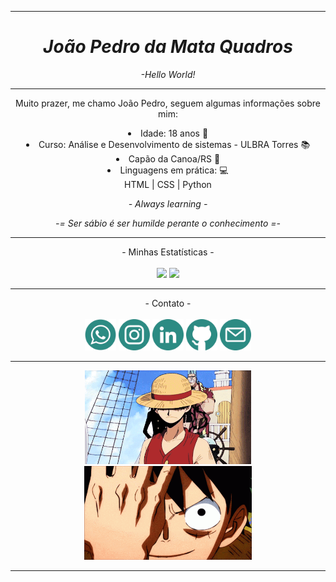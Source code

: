 
---
<div align="center">

# *João Pedro da Mata Quadros*
*-Hello World!*
</div>

---
<div align="center">

Muito prazer, me chamo João Pedro, seguem algumas informações sobre mim:
<li>Idade: 18 anos 🎂
<li>Curso: Análise  e Desenvolvimento de sistemas - ULBRA Torres 📚
<li>Capão da Canoa/RS 🌅
<li>Linguagens em prática: 💻 <br>
HTML | CSS | Python 

<br>

*- Always learning -*

*-= Ser sábio é ser humilde perante o conhecimento =-*

---
</div>
<div align="center" >
- Minhas Estatísticas -
<br><br>
<img height="125cm" src="https://github-readme-stats.vercel.app/api?username=xJoaoPedro&count_private=true&show_icons=true&theme=tokyonight&include_all_commits=true" />
<img height="125cm" src="https://github-readme-stats.vercel.app/api/top-langs/?username=xJoaoPedro&theme=tokyonight" />
</div>

---
<div align="center">
- Contato -
<br><br>
<a href="https://wa.me/5551998557211?text=Olá%20João,%20vim%20pelo%20seu%20Github." target="_blank">
<img height="50cm" src="imagens\zap.png" /></a>
<a href="https://www.instagram.com/pedjonesss/" target="_blank">
<img height="50cm" src="imagens\insta.png" /></a>
<a href="https://www.linkedin.com/in/jo%C3%A3o-pedro-da-mata-quadros-842550269/" target="_blank">
<img height="50cm" src="imagens\linkedin.png" /></a>
<a href="https://github.com/xJoaoPedro" target="_blank">
<img height="50cm" src="imagens\github.png" /></a>
<a href="mailto:pedjoness28@gmail.com" target="_blank">
<img height="50cm" src="imagens\email.png" /></a>
</div>

---
<div align="center">
<img height="150cm" src="imagens\luffy.gif" />
<img height="150cm" src="imagens\luffy2.gif" />

---
